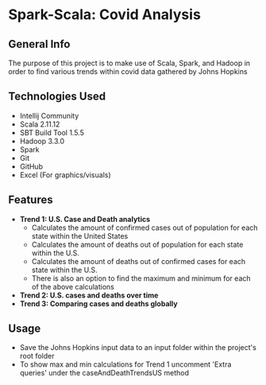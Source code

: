 # Spark-Scala: Covid Analysis
## General Info
The purpose of this project is to make use of Scala, Spark, and Hadoop in order to find various trends within covid data gathered by Johns Hopkins
## Technologies Used
* Intellij Community
* Scala 2.11.12
* SBT Build Tool 1.5.5
* Hadoop 3.3.0
* Spark
* Git
* GitHub
* Excel (For graphics/visuals)
## Features
* **Trend 1: U.S. Case and Death analytics**
  * Calculates the amount of confirmed cases out of population for each state within the United States
  * Calculates the amount of deaths out of population for each state within the U.S.
  * Calculates the amount of deaths out of confirmed cases for each state within the U.S.
  * There is also an option to find the maximum and minimum for each of the above calculations
* **Trend 2: U.S. cases and deaths over time**
* **Trend 3: Comparing cases and deaths globally**
## Usage
* Save the Johns Hopkins input data to an input folder within the project's root folder
* To show max and min calculations for Trend 1 uncomment 'Extra queries' under the caseAndDeathTrendsUS method
